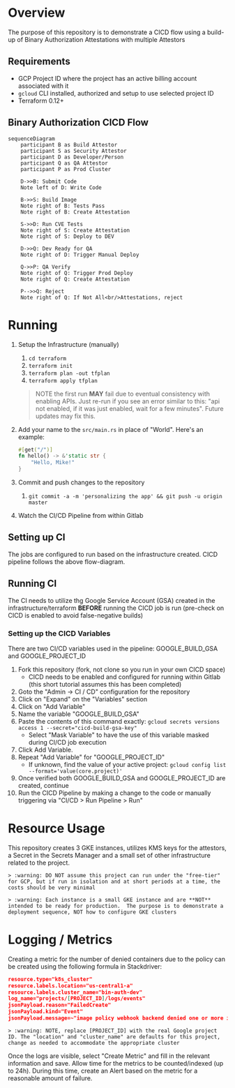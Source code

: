# Overview

The purpose of this repository is to demonstrate a CICD flow using a build-up of Binary Authorization Attestations with multiple Attestors

## Requirements

* GCP Project ID where the project has an active billing account associated with it
* `gcloud` CLI installed, authorized and setup to use selected project ID
* Terraform 0.12+

## Binary Authorization CICD Flow

```mermaid
sequenceDiagram
    participant B as Build Attestor
    participant S as Security Attestor
    participant D as Developer/Person
    participant Q as QA Attestor
    participant P as Prod Cluster

    D->>B: Submit Code
    Note left of D: Write Code

    B->>S: Build Image
    Note right of B: Tests Pass
    Note right of B: Create Attestation

    S->>D: Run CVE Tests
    Note right of S: Create Attestation
    Note right of S: Deploy to DEV

    D->>Q: Dev Ready for QA
    Note right of D: Trigger Manual Deploy

    Q->>P: QA Verify
    Note right of Q: Trigger Prod Deploy
    Note right of Q: Create Attestation

    P-->>Q: Reject
    Note right of Q: If Not All<br/>Attestations, reject
```

# Running

1. Setup the Infrastructure (manually)
    1. `cd terraform`
    1. `terraform init`
    1. `terraform plan -out tfplan`
    1. `terraform apply tfplan`

    > NOTE the first run **MAY** fail due to eventual consistency with enabling APIs.  Just re-run if you see an error similar to this: "api not enabled, if it was just enabled, wait for a few minutes". Future updates may fix this.

1. Add your name to the `src/main.rs` in place of "World". Here's an example:
    ```rust
    #[get("/")]
    fn hello() -> &'static str {
        "Hello, Mike!"
    }
    ```

1. Commit and push changes to the repository
    1. `git commit -a -m 'personalizing the app' && git push -u origin master`

1. Watch the CI/CD Pipeline from within Gitlab


## Setting up CI

The jobs are configured to run based on the infrastructure created. CICD pipeline follows the above flow-diagram.

## Running CI

The CI needs to utilize thg Google Service Account (GSA) created in the infrastructure/terraform **BEFORE** running the CICD job is run (pre-check on CICD is enabled to avoid false-negative builds)

### Setting up the CICD Variables

There are two CI/CD variables used in the pipeline:  GOOGLE_BUILD_GSA and GOOGLE_PROJECT_ID

1. Fork this repository (fork, not clone so you run in your own CICD space)
    * CICD needs to be enabled and configured for running within Gitlab (this short tutorial assumes this has been completed)
1. Goto the "Admin -> CI / CD" configuration for the repository
1. Click on "Expand" on the "Variables" section
1. Click on "Add Variable"
1. Name the variable "GOOGLE_BUILD_GSA"
1. Paste the contents of this command exactly: `gcloud secrets versions access 1 --secret="cicd-build-gsa-key"`
    * Select "Mask Variable" to have the use of this variable masked during CI/CD job execution
1. Click Add Variable.
1. Repeat "Add Variable" for "GOOGLE_PROJECT_ID"
    * If unknown, find the value of your active project: `gcloud config list --format='value(core.project)'`
1. Once verified both GOOGLE_BUILD_GSA and GOOGLE_PROJECT_ID are created, continue
1. Run the CICD Pipeline by making a change to the code or manually triggering via "CI/CD > Run Pipeline > Run"

# Resource Usage

This repository creates 3 GKE instances, utilizes KMS keys for the attestors, a Secret in the Secrets Manager and a small set of other infrastructure related to the project.

    > :warning: DO NOT assume this project can run under the "free-tier" for GCP, but if run in isolation and at short periods at a time, the costs should be very minimal

    > :warning: Each instance is a small GKE instance and are **NOT** intended to be ready for production.  The purpose is to demonstrate a deployment sequence, NOT how to configure GKE clusters


# Logging / Metrics

Creating a metric for the number of denied containers due to the policy can be created using the following formula in Stackdriver:

```json
resource.type="k8s_cluster"
resource.labels.location="us-central1-a"
resource.labels.cluster_name="bin-auth-dev"
log_name="projects/[PROJECT_ID]/logs/events"
jsonPayload.reason="FailedCreate"
jsonPayload.kind="Event"
jsonPayload.message=~"image policy webhook backend denied one or more images" AND NOT "(combined from similar events)"
```

    > :warning: NOTE, replace [PROJECT_ID] with the real Google project ID. The "location" and "cluster_name" are defaults for this project, change as needed to accommodate the appropriate cluster

Once the logs are visible, select "Create Metric" and fill in the relevant information and save.  Allow time for the metrics to be counted/indexed (up to 24h). During this time, create an Alert based on the metric for a reasonable amount of failure.